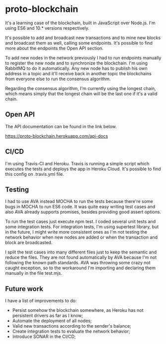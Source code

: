 # proto-blockchain

It's a learning case of the blockchain, built in JavaScript over Node.js. I'm using ES6 and 10.* versions respectively.

It's possible to add and broadcast new transactions and to mine new blocks and broadcast them as well, calling some endpoints. It's possible to find more about the endpoints the Open API section.

To add new nodes in the network previously I had to run endpoints manually to register the new node and to synchronize the blockchain. I'm using RabbitMQ to do it automatically. Any new node has to publish his own address in a topic and it'll receive back in another topic the blockchains from everyone else to run the consensus algorithm.

Regarding the consensus algorithm, I'm currently using the longest chain, which means simply that the longest chain will be the last one if it's a valid chain.

## Open API

The API documentation can be found in the link below.

https://proto-blockchain.herokuapp.com/api-docs

## CI/CD

I'm using Travis-CI and Heroku. Travis is running a simple script which executes the tests and deploys the app in Heroku Cloud. It's possible to find this config on .travis.yml file.

## Testing

I had to use AVA instead MOCHA to run the tests because there're some bugs in MOCHA to run ES6 code. It was quite easy writing test cases and also AVA already supports promises, besides providing good assert options.

To run the test cases just execute npm test. I coded several unit tests and some integration tests. For integration tests, I'm using supertest library, but in the future, I might write more consistent ones as I'm not testing the network behavior when new nodes are added or when the transaction and block are broadcasted.

I split the test cases into many different files just to keep the semantic and reduce the files. They are not found automatically by AVA because I'm not following the known path standards. AVA was throwing some crazy not caught exception, so to the workaround I'm importing and declaring them manually in the file test.mjs.

## Future work

I have a list of improvements to do:
- Persist somehow the blockchain somewhere, as Heroku has not persistent drivers as far as I know;
- Automate the deployment of all nodes;
- Valid new transactions according to the sender's balance;
- Create integration tests to evaluate the network behavior;
- Introduce SONAR in the CI/CD;